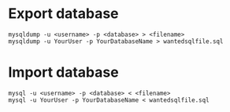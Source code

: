 # Export database
```
mysqldump -u <username> -p <database> > <filename>
mysqldump -u YourUser -p YourDatabaseName > wantedsqlfile.sql
```

# Import database
```
mysql -u <username> -p <database> < <filename>
mysql -u YourUser -p YourDatabaseName < wantedsqlfile.sql
```

